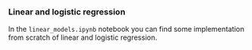 ### Linear and logistic regression 

In the `linear_models.ipynb` notebook you can find some implementation from scratch of linear and logistic regression.